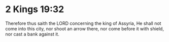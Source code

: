 # 2 Kings 19:32

Therefore thus saith the LORD concerning the king of Assyria, He shall not come into this city, nor shoot an arrow there, nor come before it with shield, nor cast a bank against it.